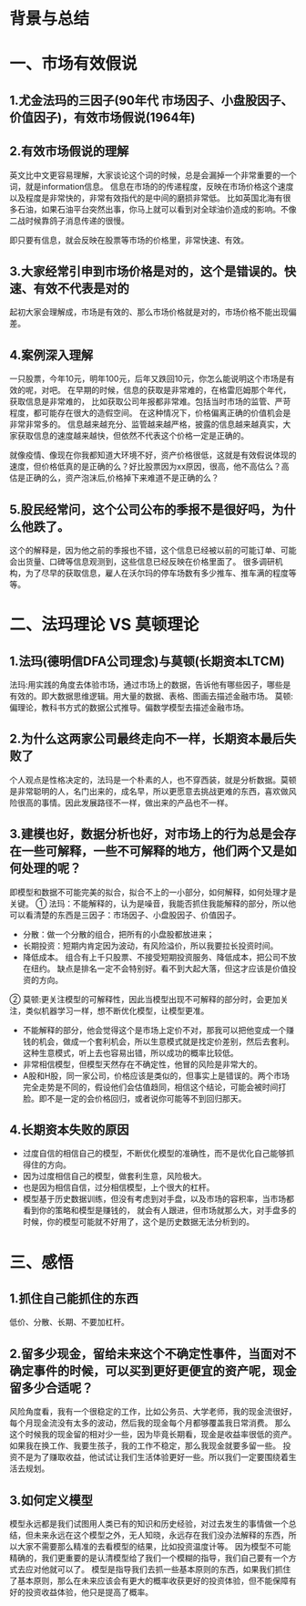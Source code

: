 # 背景与总结

# 一、市场有效假说
## 1.尤金法玛的三因子(90年代 市场因子、小盘股因子、价值因子)，有效市场假说(1964年)

## 2.有效市场假说的理解
英文比中文更容易理解，大家谈论这个词的时候，总是会漏掉一个非常重要的一个词，就是information信息。
信息在市场的的传递程度，反映在市场价格这个速度以及程度是非常快的，非常有效指代的是中间的磨损非常低。
比如英国北海有很多石油，如果石油平台突然出事，你马上就可以看到对全球油价造成的影响。不像二战时候靠鸽子消息传递的很慢。

即只要有信息，就会反映在股票等市场的价格里，非常快速、有效。

## 3.大家经常引申到市场价格是对的，这个是错误的。快速、有效不代表是对的
起初大家会理解成，市场是有效的、那么市场价格就是对的，市场价格不能出现偏差。

## 4.案例深入理解
一只股票，今年10元，明年100元，后年又跌回10元，你怎么能说明这个市场是有效的呢，对吧。
在早期的时候，信息的获取是非常难的，在格雷厄姆那个年代，获取信息是非常难的， 比如获取公司年报都非常难。包括当时市场的监管、严苛程度，都可能存在很大的造假空间。
在这种情况下，价格偏离正确的价值机会是非常非常多的。
信息越来越充分、监管越来越严格，披露的信息越来越真实，大家获取信息的速度越来越快，但依然不代表这个价格一定是正确的。


就像疫情、像现在你我都知道大环境不好，资产价格很低，这就是有效假说体现的速度，但价格低真的是正确的么？好比股票因为xx原因，很高，他不高估么？高估是正确的么，资产泡沫后,价格掉下来难道不是正确的么？

## 5.股民经常问，这个公司公布的季报不是很好吗，为什么他跌了。
这个的解释是，因为他之前的季报也不错，这个信息已经被以前的可能订单、可能会出货量、口碑等信息观测到，这些信息已经反映在价格里面了。
很多调研机构，为了尽早的获取信息，雇人在沃尔玛的停车场数有多少推车、推车满的程度等等。

  
# 二、法玛理论 VS 莫顿理论
## 1.法玛(德明信DFA公司理念)与莫顿(长期资本LTCM)
法玛:用实践的角度去体验市场，通过市场上的数据，告诉他有哪些因子，哪些是有效的。即大数据思维逻辑。用大量的数据、表格、图画去描述金融市场。
莫顿:偏理论，教科书方式的数据公式推导。偏数学模型去描述金融市场。

## 2.为什么这两家公司最终走向不一样，长期资本最后失败了
个人观点是性格决定的，法玛是一个朴素的人，也不穿西装，就是分析数据。莫顿是非常聪明的人，名门出来的，成名早，所以更愿意去挑战更难的东西，喜欢做风险很高的事情。因此发展路径不一样，做出来的产品也不一样。

## 3.建模也好，数据分析也好，对市场上的行为总是会存在一些可解释，一些不可解释的地方，他们两个又是如何处理的呢？
即模型和数据不可能完美的拟合，拟合不上的一小部分，如何解释，如何处理才是关键。
① 法玛：不能解释的，认为是噪音，我能否抓住我能解释的部分，所以他可以看清楚的东西是三因子：市场因子、小盘股因子、价值因子。
* 分散：做一个分散的组合，把所有的小盘股都放进来；
* 长期投资：短期内肯定因为波动，有风险溢价，所以我要拉长投资时间。
* 降低成本。
组合有上千只股票、不接受短期投资服务、降低成本，把公司不放在纽约。
缺点是排名一定不会特别好。看不到大起大落，但这才应该是价值投资的方向。


② 莫顿:更关注模型的可解释性，因此当模型出现不可解释的部分时，会更加关注，类似机器学习一样，想不断优化模型，让模型更准。
* 不能解释的部分，他会觉得这个是市场上定价不对，那我可以把他变成一个赚钱的机会，做成一个套利机会，所以生意模式就是找定价差别，然后去套利。
这种生意模式，听上去也容易出错，所以成功的概率比较低。
* 非常相信模型，但模型天然存在不确定性，他冒的风险是非常大的。
* A股和H股，同一家公司，价格应该是类似的，但事实上是错误的。两个市场完全走势是不同的，假设他们会估值趋同，相信这个结论，可能会被时间打脸。即不是一定的会价格回归，或者说你可能等不到回归那天。

## 4.长期资本失败的原因
* 过度自信的相信自己的模型，不断优化模型的准确性，而不是优化自己能够抓得住的方向。
* 因为过度相信自己的模型，做套利生意，风险极大。
* 也是因为相信自信，过分相信模型，上个很大的杠杆。
* 模型基于历史数据训练，但没有考虑到对手盘，以及市场的容积率，当市场都看到你的策略和模型是赚钱的， 就会有人跟进，但市场就那么大，对手盘多的时候，你的模型可能就不好用了，这个是历史数据无法分析到的。

# 三、感悟
## 1.抓住自己能抓住的东西 
低价、分散、长期、不要加杠杆。
## 2.留多少现金，留给未来这个不确定性事件，当面对不确定事件的时候，可以买到更好更便宜的资产呢，现金留多少合适呢？
风险角度看，我有一个很稳定的工作，比如公务员、大学老师，我的现金流很好，每个月现金流没有太多的波动，然后我的现金每个月都够覆盖我日常消费。
那么这个时候我的现金留的相对少一些，因为毕竟长期看，现金是收益率很低的资产。
如果我在换工作、我要生孩子，我的工作不稳定，那么我现金就要多留一些。
投资不是为了赚取收益，他试试让我们生活体验更好一些。所以我们一定要围绕着生活去规划。
## 3.如何定义模型
模型永远都是我们试图用人类已有的知识和历史经验，对过去发生的事情做一个总结，但未来永远在这个模型之外，无人知晓，永远存在我们没办法解释的东西，所以大家不需要那么精准的去看模型的结果，比如投资温度计等。
因为模型不可能精确的，我们更重要的是认清模型给了我们一个模糊的指导，我们自己要有一个方式去应对他就可以了。
模型是指导我们去抓一些基本原则的东西，如果我们抓住了基本原则，那么在未来应该会有更大的概率收获更好的投资体验，但不能保障有好的投资收益体验，他只是提高了概率。
